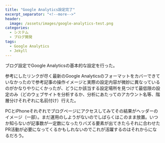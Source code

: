 ```yaml
---
title: "Google Analytics設定完了"
excerpt_separator: "<!--more-->"
header:
  image: /assets/images/google-analytics-test.png
categories:
  - システム
  - ブログ開発
tags:
  - Google Analytics
  - Jekyll
---
```


ブログ設定でGoogle Analyticsの基本的な設定を行った。

参考にしたリンクが尽く最新のGoogle Analyticsのフォーマットをカバーできていなかったので参考記事の操作イメージと実際の設定内容が微妙に異なっているのがかなりやりにくかったが、どうにか該当する設定場所を見つけて最低限の設定のみ（どのウェブサイトを分析するか、分析にあたってのアカウント名等、階層分けそれぞれに名前付け）行えた。

PCとiPhoneそれぞれでブログページにアクセスしてみてその結果がヘッダーのイメージ（一部）。まだ運用のしようがないのでしばらくはこのまま放置。いつか知らないが記事数が一定数になったりバズる要素が出てきたらそれに合わせたPR活動が必要になってくるかもしれないのでこれが活躍するのはそれからになるだろう。
